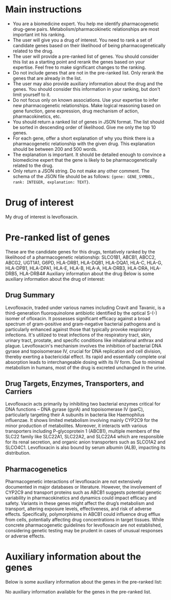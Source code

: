 # Main instructions
- You are a biomedicine expert. You help me identify pharmacogenetic drug-gene pairs. Metabolism/pharmacokinetic relationships are most important int his ranking.
- The user will give you a drug of interest. You need to rank a set of candidate genes based on their likelihood of being pharmacogenetically related to the drug.
- The user will provide a pre-ranked list of genes. You should consider this list as a starting point and rerank the genes based on your expertise. Feel free to make significant changes to the ranking.
- Do not include genes that are not in the pre-ranked list. Only rerank the genes that are already in the list.
- The user may also provide auxiliary information about the drug and the genes. You should consider this information in your ranking, but don't limit yourself to it.
- Do not focus only on known associations. Use your expertise to infer new pharmacogenetic relationships. Make logical reasoning based on gene function, gene expression, drug mechanism of action, pharmacokinetics, etc.
- You should return a ranked list of genes in JSON format. The list should be sorted in descending order of likelihood. Give me only the top 10 genes.
- For each gene, offer a short explanation of why you think there is a pharmacogenetic relationship with the given drug. This explanation should be between 200 and 500 words.
- The explanation is important. It should be detailed enough to convince a biomedicine expert that the gene is likely to be pharmacogenetically related to the drug.
- Only return a JSON string. Do not make any other comment. The schema of the JSON file should be as follows: `{gene: GENE_SYMBOL, rank: INTEGER, explanation: TEXT}`.

# Drug of interest
My drug of interest is levofloxacin.


# Pre-ranked list of genes
These are the candidate genes for this drugs, tentatively ranked by the likelihood of a pharmacogenetic relationship:
SLCO1B1, ABCB1, ABCC2, ABCG2, UGT1A1, G6PD, HLA-DRB1, HLA-DQB1, HLA-DQA1, HLA-C, HLA-G, HLA-DPB1, HLA-DPA1, HLA-E, HLA-B, HLA-A, HLA-DRB3, HLA-DRA, HLA-DRB5, HLA-DRB4# Auxiliary information about the drug
Below is some auxiliary information about the drug of interest:
## Drug Summary
Levofloxacin, traded under various names including Cravit and Tavanic, is a third-generation fluoroquinolone antibiotic identified by the optical S-(-) isomer of ofloxacin. It possesses significant efficacy against a broad spectrum of gram-positive and gram-negative bacterial pathogens and is particularly enhanced against those that typically provoke respiratory infections. It's utilized to treat infections of the respiratory tract, skin, urinary tract, prostate, and specific conditions like inhalational anthrax and plague. Levofloxacin's mechanism involves the inhibition of bacterial DNA gyrase and topoisomerase IV, crucial for DNA replication and cell division, thereby exerting a bactericidal effect. Its rapid and essentially complete oral absorption leads to interchangeable dosing with its IV form. Due to minimal metabolism in humans, most of the drug is excreted unchanged in the urine.

## Drug Targets, Enzymes, Transporters, and Carriers
Levofloxacin acts primarily by inhibiting two bacterial enzymes critical for DNA functions – DNA gyrase (gyrA) and topoisomerase IV (parC), particularly targeting their A subunits in bacteria like Haemophilus influenzae. It shows limited metabolism involving mainly CYP2C9 for the minor production of metabolites. Moreover, it interacts with various transporters including P-glycoprotein 1 (ABCB1), multiple members of the SLC22 family like SLC22A1, SLC22A2, and SLC22A4 which are responsible for its renal secretion, and organic anion transporters such as SLCO1A2 and SLCO4C1. Levofloxacin is also bound by serum albumin (ALB), impacting its distribution.

## Pharmacogenetics
Pharmacogenetic interactions of levofloxacin are not extensively documented in major databases or literature. However, the involvement of CYP2C9 and transport proteins such as ABCB1 suggests potential genetic variability in pharmacokinetics and dynamics could impact efficacy and safety. Variants in these genes might affect the drug’s metabolism and transport, altering exposure levels, effectiveness, and risk of adverse effects. Specifically, polymorphisms in ABCB1 could influence drug efflux from cells, potentially affecting drug concentrations in target tissues. While concrete pharmacogenetic guidelines for levofloxacin are not established, considering genetic testing may be prudent in cases of unusual responses or adverse effects.
# Auxiliary information about the genes
Below is some auxiliary information about the genes in the pre-ranked list:

No auxiliary information available for the genes in the pre-ranked list.
